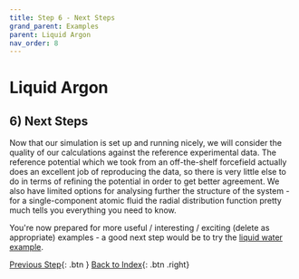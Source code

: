 ```yaml
---
title: Step 6 - Next Steps
grand_parent: Examples
parent: Liquid Argon
nav_order: 8
---
```

# Liquid Argon

## 6) Next Steps

Now that our simulation is set up and running nicely, we will consider the quality of our calculations against the reference experimental data. The reference potential which we took from an off-the-shelf forcefield actually does an excellent job of reproducing the data, so there is very little else to do in terms of refining the potential in order to get better agreement. We also have limited options for analysing further the structure of the system - for a single-component atomic fluid the radial distribution function pretty much tells you everything you need to know.

You're now prepared for more useful / interesting / exciting (delete as appropriate) examples - a good next step would be to try the [liquid water example](/examples/water).

[Previous Step](step5.md){: .btn }      [Back to Index](index.md){: .btn .right}
